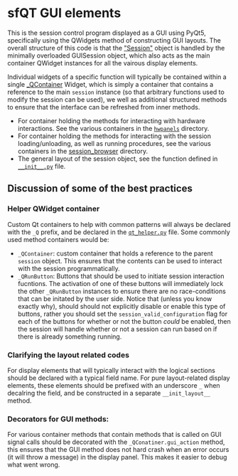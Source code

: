 # sfQT GUI elements

This is the session control program displayed as a GUI using PyQt5,
specifically using the QWidgets method of constructing GUI layouts. The overall
structure of this code is that the ["Session"](../session.py) object is handled
by the minimally overloaded GUISession object, which also acts as the main
container QWidget instances for all the vairous display elements.

Individual widgets of a specific function will typically be contained within a
single [_QContainer](qt_helper.py) Widget, which is simply a container that
contains a reference to the main `session` instance (so that arbitrary
functions used to modify the session can be used), we well as additional
structured methods to ensure that the interface can be refreshed from inner
methods.

- For container holding the methods for interacting with hardware interactions.
  See the various containers in the [`hwpanels`](./hwpanels/) directory.
- For container holding the methods for interacting with the session
  loading/unloading, as well as running procedures, see the various containers
  in the [session_browser](./session_browser/) directory.
- The general layout of the session object, see the function defined in
  [`__init__.py`](./__init__.py) file.


## Discussion of some of the best practices

### Helper QWidget container

Custom Qt containers to help with common patterns will always be declared with
the `_Q` prefix, and be declared in the [`qt_helper.py`](./qt_helper.py) file.
Some commonly used method containers would be:

- `_QContainer`: custom container that holds a reference to the parent
  `session` object. This ensures that the contents can be used to interact with
  the session programmatically.
- `_QRunButton`: Buttons that should be used to initiate session interaction
  fucntions. The activation of one of these buttons will immediately lock the
  other `_QRunButton` instances to ensure there are no race-conditions that can
  be initated by the user side. Notice that (unless you know exactly why),
  should should not explicitly disable or enable this type of buttons, rather
  you should set the `session_valid_configuration` flag for each of the buttons
  for whether or not the button *could* be enabled, then the session will
      handle whether or not a session can run based on if there is already
      something running.

### Clarifying the layout related codes

For display elements that will typically interact with the logical sections
should be declared with a typical field name. For pure layout-related display
elements, these elements should be prefixed with an underscore `_` when
decalring the field, and be constructed in a separate `__init_layout__` method.

### Decorators for GUI methods:

For various container methods that contain methods that is called on GUI signal
calls should be decorated with the `_QConatiner.gui_action` method, this
ensures that the GUI method does not hard crash when an error occurs (it will
throw a message) in the display panel. This makes it easier to debug what went
wrong.

